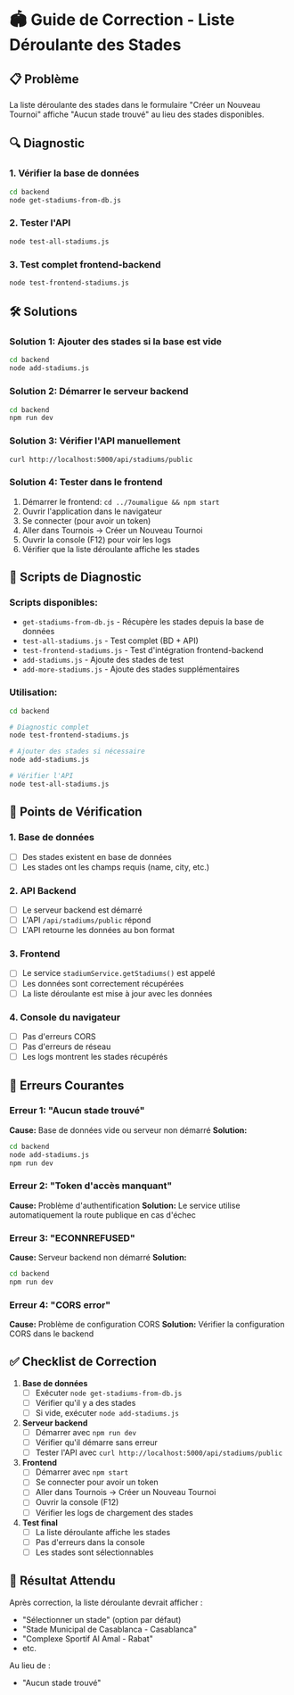 # 🏟️ Guide de Correction - Liste Déroulante des Stades

## 📋 Problème
La liste déroulante des stades dans le formulaire "Créer un Nouveau Tournoi" affiche "Aucun stade trouvé" au lieu des stades disponibles.

## 🔍 Diagnostic

### 1. Vérifier la base de données
```bash
cd backend
node get-stadiums-from-db.js
```

### 2. Tester l'API
```bash
node test-all-stadiums.js
```

### 3. Test complet frontend-backend
```bash
node test-frontend-stadiums.js
```

## 🛠️ Solutions

### Solution 1: Ajouter des stades si la base est vide
```bash
cd backend
node add-stadiums.js
```

### Solution 2: Démarrer le serveur backend
```bash
cd backend
npm run dev
```

### Solution 3: Vérifier l'API manuellement
```bash
curl http://localhost:5000/api/stadiums/public
```

### Solution 4: Tester dans le frontend
1. Démarrer le frontend: `cd ../7oumaligue && npm start`
2. Ouvrir l'application dans le navigateur
3. Se connecter (pour avoir un token)
4. Aller dans Tournois → Créer un Nouveau Tournoi
5. Ouvrir la console (F12) pour voir les logs
6. Vérifier que la liste déroulante affiche les stades

## 🔧 Scripts de Diagnostic

### Scripts disponibles:
- `get-stadiums-from-db.js` - Récupère les stades depuis la base de données
- `test-all-stadiums.js` - Test complet (BD + API)
- `test-frontend-stadiums.js` - Test d'intégration frontend-backend
- `add-stadiums.js` - Ajoute des stades de test
- `add-more-stadiums.js` - Ajoute des stades supplémentaires

### Utilisation:
```bash
cd backend

# Diagnostic complet
node test-frontend-stadiums.js

# Ajouter des stades si nécessaire
node add-stadiums.js

# Vérifier l'API
node test-all-stadiums.js
```

## 🎯 Points de Vérification

### 1. Base de données
- [ ] Des stades existent en base de données
- [ ] Les stades ont les champs requis (name, city, etc.)

### 2. API Backend
- [ ] Le serveur backend est démarré
- [ ] L'API `/api/stadiums/public` répond
- [ ] L'API retourne les données au bon format

### 3. Frontend
- [ ] Le service `stadiumService.getStadiums()` est appelé
- [ ] Les données sont correctement récupérées
- [ ] La liste déroulante est mise à jour avec les données

### 4. Console du navigateur
- [ ] Pas d'erreurs CORS
- [ ] Pas d'erreurs de réseau
- [ ] Les logs montrent les stades récupérés

## 🚨 Erreurs Courantes

### Erreur 1: "Aucun stade trouvé"
**Cause:** Base de données vide ou serveur non démarré
**Solution:** 
```bash
cd backend
node add-stadiums.js
npm run dev
```

### Erreur 2: "Token d'accès manquant"
**Cause:** Problème d'authentification
**Solution:** Le service utilise automatiquement la route publique en cas d'échec

### Erreur 3: "ECONNREFUSED"
**Cause:** Serveur backend non démarré
**Solution:**
```bash
cd backend
npm run dev
```

### Erreur 4: "CORS error"
**Cause:** Problème de configuration CORS
**Solution:** Vérifier la configuration CORS dans le backend

## ✅ Checklist de Correction

1. **Base de données**
   - [ ] Exécuter `node get-stadiums-from-db.js`
   - [ ] Vérifier qu'il y a des stades
   - [ ] Si vide, exécuter `node add-stadiums.js`

2. **Serveur backend**
   - [ ] Démarrer avec `npm run dev`
   - [ ] Vérifier qu'il démarre sans erreur
   - [ ] Tester l'API avec `curl http://localhost:5000/api/stadiums/public`

3. **Frontend**
   - [ ] Démarrer avec `npm start`
   - [ ] Se connecter pour avoir un token
   - [ ] Aller dans Tournois → Créer un Nouveau Tournoi
   - [ ] Ouvrir la console (F12)
   - [ ] Vérifier les logs de chargement des stades

4. **Test final**
   - [ ] La liste déroulante affiche les stades
   - [ ] Pas d'erreurs dans la console
   - [ ] Les stades sont sélectionnables

## 🎉 Résultat Attendu

Après correction, la liste déroulante devrait afficher :
- "Sélectionner un stade" (option par défaut)
- "Stade Municipal de Casablanca - Casablanca"
- "Complexe Sportif Al Amal - Rabat"
- etc.

Au lieu de :
- "Aucun stade trouvé" 